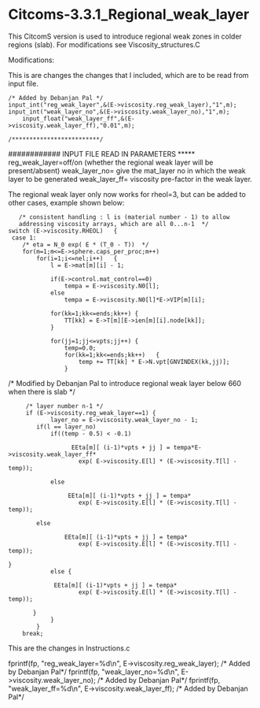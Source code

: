 # Citcoms-3.3.1_Regional_weak_layer
This CitcomS version is used to introduce regional weak zones in colder regions (slab).
For modifications see Viscosity_structures.C


Modifications:

This is are changes the changes that I included, which are to be read from input file.

	/* Added by Debanjan Pal */
	input_int("reg_weak_layer",&(E->viscosity.reg_weak_layer),"1",m);
	input_int("weak_layer_no",&(E->viscosity.weak_layer_no),"1",m);
        input_float("weak_layer_ff",&(E->viscosity.weak_layer_ff),"0.01",m);

	/*************************/
############ INPUT FILE READ IN PARAMETERS
*****	reg_weak_layer=off/on (whether the regional weak layer will be present/absent)
	weak_layer_no= give the mat_layer no in which the weak layer to be generated
 	weak_layer_ff= viscosity pre-factor in the weak layer.

The regional weak layer only now  works for rheol=3, but can be added to other cases, example shown below:


	   /* consistent handling : l is (material number - 1) to allow
       addressing viscosity arrays, which are all 0...n-1  */
    switch (E->viscosity.RHEOL)   {
     case 1:
        /* eta = N_0 exp( E * (T_0 - T))  */
        for(m=1;m<=E->sphere.caps_per_proc;m++)
            for(i=1;i<=nel;i++)   {
                l = E->mat[m][i] - 1;

                if(E->control.mat_control==0)
                    tempa = E->viscosity.N0[l];
                else 
                    tempa = E->viscosity.N0[l]*E->VIP[m][i];

                for(kk=1;kk<=ends;kk++) {
                    TT[kk] = E->T[m][E->ien[m][i].node[kk]];
                }

                for(jj=1;jj<=vpts;jj++) {
                    temp=0.0;
                    for(kk=1;kk<=ends;kk++)   {
                        temp += TT[kk] * E->N.vpt[GNVINDEX(kk,jj)];
                    }
/* Modified by Debanjan Pal to introduce regional weak layer below 660 when there is slab */

		 /* layer number n-1 */
		 if (E->viscosity.reg_weak_layer==1) {
				layer_no = E->viscosity.weak_layer_no - 1;
			if(l == layer_no)                       
				if((temp - 0.5) < -0.1) 

					  EEta[m][ (i-1)*vpts + jj ] = tempa*E->viscosity.weak_layer_ff*
                        exp( E->viscosity.E[l] * (E->viscosity.T[l] - temp));

				else

					 EEta[m][ (i-1)*vpts + jj ] = tempa*
                        exp( E->viscosity.E[l] * (E->viscosity.T[l] - temp));
			
			else

                    EEta[m][ (i-1)*vpts + jj ] = tempa*
                        exp( E->viscosity.E[l] * (E->viscosity.T[l] - temp));
	
	}
			 	else {
				
				 EEta[m][ (i-1)*vpts + jj ] = tempa*
                        exp( E->viscosity.E[l] * (E->viscosity.T[l] - temp)); 
		   
		   }
                }
            }
        break;


This are the changes in Instructions.c 

fprintf(fp, "reg_weak_layer=%d\n", E->viscosity.reg_weak_layer); /* Added by Debanjan Pal*/
     fprintf(fp, "weak_layer_no=%d\n", E->viscosity.weak_layer_no);  /* Added by Debanjan Pal*/
      fprintf(fp, "weak_layer_ff=%d\n", E->viscosity.weak_layer_ff);  /* Added by Debanjan Pal*/




